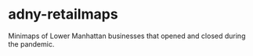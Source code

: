 # adny-retailmaps
Minimaps of Lower Manhattan businesses that opened and closed during the pandemic.
